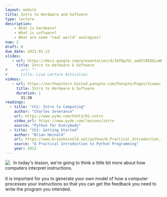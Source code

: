 ```yaml
---
layout: module
title: Intro to Hardware and Software
type: lecture
description: 
    - What is hardware?
    - What is software?
    - What are some "real world" analogies?
num: 2
draft: 0
due_date: 2021-01-13
slides:
   - url: https://docs.google.com/presentation/d/16fHp2VL_aw8It8EDGLuWmtKsciXrSyy9l1JcTQmPAec/edit?usp=sharing
     title: Intro to Hardware & Software
#    - url: ""
#      title: Live Lecture Activities
videos:
   - url: https://northwestern.hosted.panopto.com/Panopto/Pages/Viewer.aspx?id=32caff7b-61c7-4445-ba98-aca0000638fc
     title: Intro to Hardware & Software
     duration: |
       31:38
readings:
  - title: "Ch1: Intro to Computing"
    author: "Charles Severance"
    url: https://www.py4e.com/html3/01-intro
    video_url: https://www.py4e.com/lessons/intro
    source: "Python for Everybody"
  - title: "Ch1: Getting Started"
    author: "Brian Heinold"
    url: https://www.brianheinold.net/python/A_Practical_Introduction_to_Python_Programming_Heinold.pdf
    source: "A Practical Introduction to Python Programming"
    year: 2012
---
```


<img src="../assets/images/lectures/pbj.png" style="max-width:300px;float:left;margin-right:10px;" /> In today's lesson, we're going to think a little bit more about how computers interpret instructions. <br><br>It is important for you to generate your own model of how a computer processes your instructions so that you can get the feedback you need to write the program you intended.

